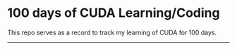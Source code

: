 # 100 days of CUDA Learning/Coding

This repo serves as a record to track my learning of CUDA for 100 days.

---

